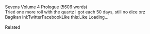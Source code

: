 <br/>
Sevens Volume 4 Prologue (5606 words)<br/>
Tried one more roll with the quartz I got each 50 days, still no dice orz<br/>
Bagikan ini:TwitterFacebookLike this:Like Loading...<br/>
<br/>
Related<br/>
 